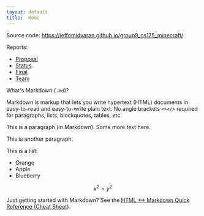 ```yaml
---
layout: default
title:  Home
---
```


Source code: https://jeffomidvaran.github.io/group9_cs175_minecraft/

Reports:

- [Proposal](https://jeffomidvaran.github.io/group9_cs175_minecraft/proposal)
- [Status](status.html)
- [Final](final.html)
- [Team](https://jeffomidvaran.github.io/group9_cs175_minecraft/team)

What's Markdown (`.md`)?

Markdown is markup that lets you write hypertext (HTML) documents
in easy-to-read and easy-to-write plain text.
No angle brackets `<></>` required for
paragraphs, lists, blockquotes, tables, etc.


This is a paragraph (in Markdown). Some more
text here.

This is another paragraph.

This is a list:

- Orange
- Apple
- Blueberry

$$x^2 = y^2$$


Just getting started with Markdown?
See the [HTML <-> Markdown Quick Reference (Cheat Sheet)][quickref].


[quickref]: https://github.com/mundimark/quickrefs/blob/master/HTML.md
